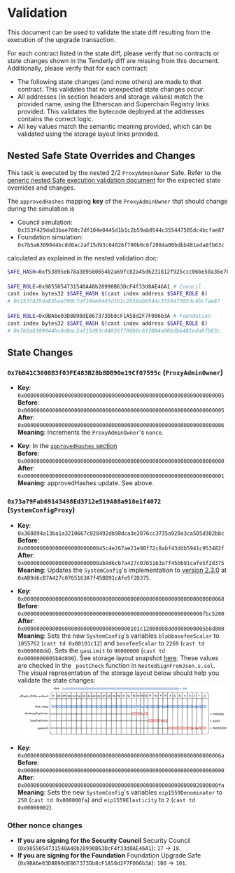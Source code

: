 # Validation

This document can be used to validate the state diff resulting from the execution of the upgrade
transaction.

For each contract listed in the state diff, please verify that no contracts or state changes shown in the Tenderly diff are missing from this document. Additionally, please verify that for each contract:

- The following state changes (and none others) are made to that contract. This validates that no unexpected state changes occur.
- All addresses (in section headers and storage values) match the provided name, using the Etherscan and Superchain Registry links provided. This validates the bytecode deployed at the addresses contains the correct logic.
- All key values match the semantic meaning provided, which can be validated using the storage layout links provided.

## Nested Safe State Overrides and Changes

This task is executed by the nested 2/2 `ProxyAdminOwner` Safe. Refer to the
[generic nested Safe execution validation document](../../../NESTED-VALIDATION.md)
for the expected state overrides and changes.

The `approvedHashes` mapping **key** of the `ProxyAdminOwner` that should change during the simulation is
- Council simulation: `0x153f429da83bae700c7df104e0445d1b1c2b59ab0544c355447505dc4bcfae87`
- Foundation simulation: `0x7b5a6309044bc8d0ac2af15d93c04026f790b0c6f2084a00bdbb481eda8fb63c`

calculated as explained in the nested validation doc:
```sh
SAFE_HASH=0xf53895eb78a389580654b2a69fc82a45d6231812f925ccc06be50a36e70af64e # "Nested hash"

SAFE_ROLE=0x9855054731540A48b28990B63DcF4f33d8AE46A1 # Council
cast index bytes32 $SAFE_HASH $(cast index address $SAFE_ROLE 8)
# 0x153f429da83bae700c7df104e0445d1b1c2b59ab0544c355447505dc4bcfae87

SAFE_ROLE=0x9BA6e03D8B90dE867373Db8cF1A58d2F7F006b3A # Foundation
cast index bytes32 $SAFE_HASH $(cast index address $SAFE_ROLE 8)
# 0x7b5a6309044bc8d0ac2af15d93c04026f790b0c6f2084a00bdbb481eda8fb63c
```

## State Changes

### `0x7bB41C3008B3f03FE483B28b8DB90e19Cf07595c` (`ProxyAdminOwner`)

- **Key**: `0x0000000000000000000000000000000000000000000000000000000000000005`<br>
  **Before**: `0x0000000000000000000000000000000000000000000000000000000000000005`<br>
  **After**: `0x0000000000000000000000000000000000000000000000000000000000000006`<br>
  **Meaning**: Increments the `ProxyAdminOwner`'s `nonce`.

- **Key**: In the [`approvedHashes` section](#nested-safe-state-overrides-and-changes)<br>
  **Before**: `0x0000000000000000000000000000000000000000000000000000000000000000`<br>
  **After**: `0x0000000000000000000000000000000000000000000000000000000000000001`<br>
  **Meaning**: approvedHashes update. See above.

### `0x73a79Fab69143498Ed3712e519A88a918e1f4072` (`SystemConfigProxy`)

- **Key**: `0x360894a13ba1a3210667c828492db98dca3e2076cc3735a920a3ca505d382bbc`<br>
  **Before**: `0x00000000000000000000000045c4e267ae21e90f72c8abf43ddb5941c953482f`<br>
  **After**:  `0x000000000000000000000000ab9d6cb7a427c0765163a7f45bb91cafe5f2d375`<br>
  **Meaning**: Updates the `SystemConfig`'s implementation to [version 2.3.0](https://github.com/ethereum-optimism/superchain-registry/blob/53a83256dfc147710999c76e5565329f6ef0de4e/validation/standard/standard-versions-mainnet.toml#L9) at `0xAB9d6cB7A427c0765163A7f45BB91cAfe5f2D375`.

- **Key**: `0x0000000000000000000000000000000000000000000000000000000000000068`<br>
  **Before**: `0x000000000000000000000000000000000000000000000000000000000fbc5200`<br>
  **After**: `0x0000000000000000000000000000000000101c12000008dd0000000005b8d800`<br>
  **Meaning**: Sets the new `SystemConfig`'s variables `blobbasefeeScalar` to `1055762` (`cast td 0x00101c12`) and `basefeeScalar` to `2269` (`cast td 0x000008dd`). Sets the `gasLimit` to `96000000` (`cast td 0x0000000005b8d800`). See storage layout snapshot [here](https://github.com/ethereum-optimism/optimism/blob/3c75cd94849b265ff9d2ed424f9d35be124b0b4e/packages/contracts-bedrock/snapshots/storageLayout/SystemConfig.json#L58-L78). These values are checked in the `_postCheck` function in `NestedSignFromJson.s.sol`. The visual representation of the storage layout below should help you validate the state changes:
  ![eth-task-029-storage-layout-slot-104](./images/eth-task-029-storage-layout-slot-104.png)

- **Key**: `0x000000000000000000000000000000000000000000000000000000000000006a`<br>
  **Before**: `0x0000000000000000000000000000000000000000000000000000000000000000`<br>
  **After**: `0x00000000000000000000000000000000000000000000000000000002000000fa`<br>
  **Meaning**: Sets the new `SystemConfig`'s variables `eip1559Denominator` to `250` (`cast td 0x000000fa`) and `eip1559Elasticity` to `2` (`cast td 0x00000002`).

### Other nonce changes
* **If you are signing for the Security Council** Security Council (`0x9855054731540A48b28990B63DcF4f33d8AE46A1`): `17` -> `18`.
* **If you are signing for the Foundation** Foundation Upgrade Safe (`0x9BA6e03D8B90dE867373Db8cF1A58d2F7F006b3A`): `100` -> `101`.